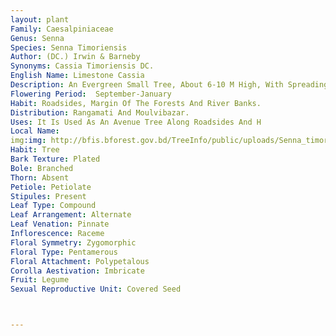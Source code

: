 ```yaml
---
layout: plant
Family: Caesalpiniaceae
Genus: Senna
Species: Senna Timoriensis
Author: (DC.) Irwin & Barneby
Synonyms: Cassia Timoriensis DC.
English Name: Limestone Cassia
Description: An Evergreen Small Tree, About 6-10 M High, With Spreading Crown, Young Shoots Golden-brown, Tomentose, Glossy. Leaves Paripinnately Compound, Rachis 16-21 Cm Long, Golden-brown Pubescent, Without Any Gland, Stipules 2, Large, 1.5-2.0 Cm Long, Articulated, Petioles 1-2 Cm Long, Leaflets 15-20 Pairs, 1.6-4.0 Ã— 0.6-1.2 Cm, Linear-oblong, Rounded At The Base And Subacute To Obtuse, Often With A Tiny Mucro At The Apex, Unequal-sided, Yellowish-brown, Pubescent On Both Surfaces, Petiolules Very Short. Inflorescence Of Axillary Dense Racemes, 10-30 Cm Long, Golden-brown Pubescent. Flowers Yellow, Bracteate, Bracts Up To 2.0 Ã— 1.5 Cm, Ovate, Acute, Caducous, Pedicels 1-3 Cm Long, Pubescent. Sepals 5, 0.7-1.5 Cm Long, Unequal, Ovate-oblong With Rounded Apex, Yellowish Pubescent Outside. Petals 5, Free, 1.5-2.0 Ã— 1.0-1.5 Cm, Obovate, Shortly Clawed. Stamens 10, Fertile Stamens 7, 2 Longest With 2-4 Mm Long Filaments, And 8-10 Mm Long Anthers, 5 Medium Filaments With Somewhat Smaller Anthers, Reduced Stamens 3, C 2 Mm Long. Ovary More Or Less Glabrous, Style Glabrous, Stigma Inconspicuous. Fruit A Pod, 8-15 Ã— 1.0-1.3 Cm, Linear-oblong, Flat, Glabrous, Dehiscent, 15-20 Seeded. Seeds Flattened, C 7 Ã— 5 Mm, Elliptic, Glossy, Brown.
Flowering Period:  September-January
Habit: Roadsides, Margin Of The Forests And River Banks.
Distribution: Rangamati And Moulvibazar.
Uses: It Is Used As An Avenue Tree Along Roadsides And H
Local Name: 
img:img: http://bfis.bforest.gov.bd/TreeInfo/public/uploads/Senna_timoriensis.jpg
Habit: Tree
Bark Texture: Plated
Bole: Branched
Thorn: Absent
Petiole: Petiolate
Stipules: Present
Leaf Type: Compound
Leaf Arrangement: Alternate
Leaf Venation: Pinnate
Inflorescence: Raceme
Floral Symmetry: Zygomorphic
Floral Type: Pentamerous
Floral Attachment: Polypetalous
Corolla Aestivation: Imbricate
Fruit: Legume
Sexual Reproductive Unit: Covered Seed



---
```


